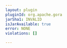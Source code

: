 ```yaml
---
layout: plugin
pluginId: org.apache.gora
jarSha1: INVALID
isJarAvailable: true
error: NONE
violations: []

---
```

